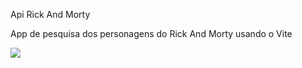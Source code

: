 Api Rick And Morty

App de pesquisa dos personagens do Rick And Morty usando o Vite

<img src="https://cdn.discordapp.com/attachments/760607702929637388/1163680121706782751/Opera_Instantaneo_2023-10-17_002811_deploy-api-nine.vercel.app.png?ex=65407491&is=652dff91&hm=cdd37383dd60590b8c8cf6f8965551feb40320c5b147d51c3118f3e5724479df&">

